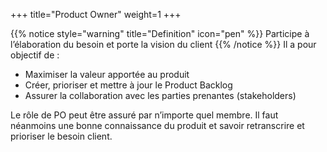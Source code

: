 +++
title="Product Owner"
weight=1
+++

{{% notice style="warning" title="Definition" icon="pen" %}}
Participe à l’élaboration du besoin et porte la vision du client
{{% /notice %}}
Il a pour objectif de :
- Maximiser la valeur apportée au produit
- Créer, prioriser et mettre à jour le Product Backlog
- Assurer la collaboration avec les parties prenantes (stakeholders)

Le rôle de PO peut être assuré par n’importe quel membre. Il faut néanmoins une bonne
connaissance du produit et savoir retranscrire et prioriser le besoin client.